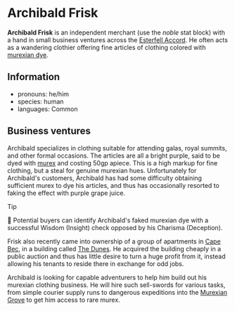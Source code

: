 # Archibald Frisk

**Archibald Frisk** is an independent merchant (use the _noble_ stat block) with a hand in small business ventures across the [Esterfell Accord](../esterfell-accord.md). He often acts as a wandering clothier offering fine articles of clothing colored with [murexian dye](../../../artifacts/murex/murexian-dye.md).

## Information

- pronouns: he/him
- species: human
- languages: Common

## Business ventures

Archibald specializes in clothing suitable for attending galas, royal summits, and other formal occasions. The articles are all a bright purple, said to be dyed with [murex](../../../artifacts/murex/murex.md) and costing 50gp apiece. This is a high markup for fine clothing, but a steal for genuine murexian hues. Unfortunately for Archibald's customers, Archibald has had some difficulty obtaining sufficient murex to dye his articles, and thus has occasionally resorted to faking the effect with purple grape juice.

> [!TIP]
> 🎲 Potential buyers can identify Archibald's faked murexian dye with a successful Wisdom (Insight) check opposed by his Charisma (Deception).

Frisk also recently came into ownership of a group of apartments in [Cape Bec](../cape-bec/cape-bec.md), in a building called [The Dunes](../cape-bec/the-dunes.md). He acquired the building cheaply in a public auction and thus has little desire to turn a huge profit from it, instead allowing his tenants to reside there in exchange for odd jobs.

Archibald is looking for capable adventurers to help him build out his murexian clothing business. He will hire such sell-swords for various tasks, from simple courier supply runs to dangerous expeditions into the [Murexian Grove](../../../mote/esterfell/lenya/murexian-grove.md) to get him access to rare murex.
